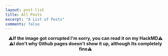 ```yaml
---
layout: post-list
title: All Posts
excerpt: "A List of Posts"
comments: false
---
```

<div style="text-align: center;">
    <b>⚠️If the image got corrupted I'm sorry, you can read it on my HackMD⚠️</b><br>
    <b>⚠️I don't why Github pages doesn't show it up, although Its completely fine⚠️</b>
</div>

